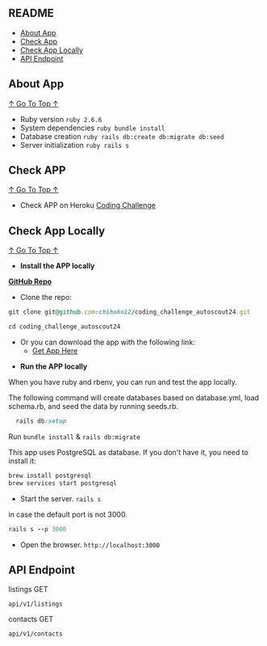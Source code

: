 ## README

- [About App](#about-app)
- [Check App](#check-app)
- [Check App Locally](#check-app-locally)
- [API Endpoint](#api-endpoint)


## About App
[↑ Go To Top ↑](#readme)

* Ruby version  ``` ruby 2.6.6 ```
* System dependencies  ``` ruby bundle install ```
* Database creation  ``` ruby rails db:create db:migrate db:seed ```
* Server initialization ``` ruby rails s ```

## Check APP
[↑ Go To Top ↑](#readme)

* Check APP on Heroku   [Coding Challenge](https://coding-challenge-autoscout24.herokuapp.com/)
  

## Check App Locally
[↑ Go To Top ↑](#readme)

* **Install the APP locally**
 
**[GitHub Repo](https://github.com/chihoko12/coding_challenge_autoscout24)**

- Clone the repo:
```ruby
git clone git@github.com:chihoko12/coding_challenge_autoscout24.git
```
```ruby
cd coding_challenge_autoscout24
```

- Or you can download the app with the following link:
  - [Get App Here](https://github.com/chihoko12/coding_challenge_autoscout24/archive/master.zip)


* **Run the APP locally**

When you have ruby and rbenv, you can run and test the app locally. 

The following command will create databases based on database.yml,
load schema.rb, and seed the data by running seeds.rb.

```ruby
  rails db:setup
```

Run ```bundle install``` & ```rails db:migrate``` 

This app uses PostgreSQL as database. If you don't have it, you need to install it:

```ruby
brew install postgresql
brew services start postgresql
```

* Start the server.
```rails s```

in case the default port is not 3000.
```ruby
rails s --p 3000
```

* Open the browser.
```http://localhost:3000```


## API Endpoint

listings GET
```
api/v1/listings
```

contacts GET
```
api/v1/contacts
```
